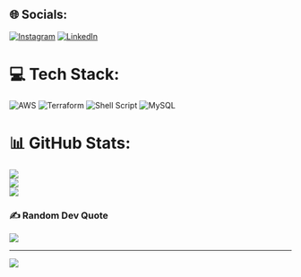 
## 🌐 Socials:
[![Instagram](https://img.shields.io/badge/Instagram-%23E4405F.svg?logo=Instagram&logoColor=white)](https://instagram.com/shady.lie) [![LinkedIn](https://img.shields.io/badge/LinkedIn-%230077B5.svg?logo=linkedin&logoColor=white)](https://linkedin.com/in/vedant-kalia) 

# 💻 Tech Stack:
![AWS](https://img.shields.io/badge/AWS-%23FF9900.svg?style=for-the-badge&logo=amazon-aws&logoColor=white) ![Terraform](https://img.shields.io/badge/terraform-%235835CC.svg?style=for-the-badge&logo=terraform&logoColor=white) ![Shell Script](https://img.shields.io/badge/shell_script-%23121011.svg?style=for-the-badge&logo=gnu-bash&logoColor=white) ![MySQL](https://img.shields.io/badge/mysql-%2300000f.svg?style=for-the-badge&logo=mysql&logoColor=white)
# 📊 GitHub Stats:
![](https://github-readme-stats.vercel.app/api?username=vedant990&theme=dark&hide_border=false&include_all_commits=false&count_private=false)<br/>
![](https://github-readme-streak-stats.herokuapp.com/?user=vedant990&theme=dark&hide_border=false)<br/>
![](https://github-readme-stats.vercel.app/api/top-langs/?username=vedant990&theme=dark&hide_border=false&include_all_commits=false&count_private=false&layout=compact)

### ✍️ Random Dev Quote
![](https://quotes-github-readme.vercel.app/api?type=horizontal&theme=radical)

---
[![](https://visitcount.itsvg.in/api?id=vedant990&icon=0&color=0)](https://visitcount.itsvg.in)

<!-- Proudly created with GPRM ( https://gprm.itsvg.in ) -->
